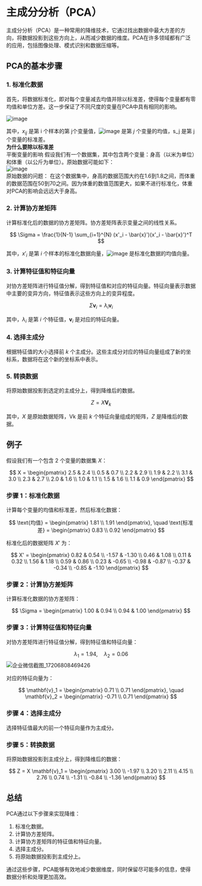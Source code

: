 # 主成分分析（PCA）

主成分分析（PCA）是一种常用的降维技术，它通过找出数据中最大方差的方向，将数据投影到这些方向上，从而减少数据的维度。PCA在许多领域都有广泛的应用，包括图像处理、模式识别和数据压缩等。

## PCA的基本步骤

### 1. 标准化数据
首先，将数据标准化，即对每个变量减去均值并除以标准差，使得每个变量都有零均值和单位方差。这一步保证了不同尺度的变量在PCA中具有相同的影响。

![image](https://github.com/BoBo1529707515/EEG-analyse/assets/145309276/0b7d6b98-e2ab-4585-aa13-f2c9f4fc7eaa)


其中，$x_{ij}$ 是第 i 个样本的第 j个变量值，![image](https://github.com/BoBo1529707515/EEG-analyse/assets/145309276/8d3762b7-61f6-464f-b4ca-a964d98d2e1e)
 是第 $j$ 个变量的均值，s_j 是第 j 个变量的标准差。  
**为什么要除以标准差**  
平衡变量的影响
假设我们有一个数据集，其中包含两个变量：身高（以米为单位）和体重（以公斤为单位）。原始数据可能如下：  
![image](https://github.com/BoBo1529707515/EEG-analyse/assets/145309276/f445b423-fd0a-4027-b27f-efda474b4050)  
原始数据的问题：
在这个数据集中，身高的数据范围大约在1.6到1.8之间，而体重的数据范围在50到70之间。因为体重的数值范围更大，如果不进行标准化，体重对PCA的影响会远远大于身高。

### 2. 计算协方差矩阵
计算标准化后的数据的协方差矩阵。协方差矩阵表示变量之间的线性关系。

$$
\Sigma = \frac{1}{N-1} \sum_{i=1}^{N} (x'_i - \bar{x}')(x'_i - \bar{x}')^T
$$

其中，$x'_i$ 是第 $i$ 个样本的标准化数据向量，![image](https://github.com/BoBo1529707515/EEG-analyse/assets/145309276/dedc9145-f068-4741-93c3-9058ccd5a908)
 是标准化数据的均值向量。

### 3. 计算特征值和特征向量
对协方差矩阵进行特征值分解，得到特征值和对应的特征向量。特征向量表示数据中主要的变异方向，特征值表示这些方向上的变异程度。

$$
\Sigma \mathbf{v}_i = \lambda_i \mathbf{v}_i
$$

其中，$\lambda_i$ 是第 $i$ 个特征值，$\mathbf{v}_i$ 是对应的特征向量。

### 4. 选择主成分
根据特征值的大小选择前 $k$ 个主成分。这些主成分对应的特征向量组成了新的坐标系，数据将在这个新的坐标系中表示。

### 5. 转换数据
将原始数据投影到选定的主成分上，得到降维后的数据。

$$
Z = X \mathbf{V}_k
$$

其中，$X$ 是原始数据矩阵，Vk 是前 $k$ 个特征向量组成的矩阵，$Z$ 是降维后的数据。


  ## 例子


假设我们有一个包含 2 个变量的数据集 $X$：

$$
X = \begin{pmatrix}
2.5 & 2.4 \\
0.5 & 0.7 \\
2.2 & 2.9 \\
1.9 & 2.2 \\
3.1 & 3.0 \\
2.3 & 2.7 \\
2.0 & 1.6 \\
1.0 & 1.1 \\
1.5 & 1.6 \\
1.1 & 0.9
\end{pmatrix}
$$

### 步骤 1：标准化数据

计算每个变量的均值和标准差，然后标准化数据：

$$
\text{均值} = \begin{pmatrix}
1.81 \\
1.91
\end{pmatrix}, \quad
\text{标准差} = \begin{pmatrix}
0.83 \\
0.92
\end{pmatrix}
$$

标准化后的数据矩阵 $X'$ 为：

$$
X' = \begin{pmatrix}
0.82 & 0.54 \\
-1.57 & -1.30 \\
0.46 & 1.08 \\
0.11 & 0.32 \\
1.56 & 1.18 \\
0.59 & 0.86 \\
0.23 & -0.65 \\
-0.98 & -0.87 \\
-0.37 & -0.34 \\
-0.85 & -1.10
\end{pmatrix}
$$

### 步骤 2：计算协方差矩阵

计算标准化数据的协方差矩阵：

$$
\Sigma = \begin{pmatrix}
1.00 & 0.94 \\
0.94 & 1.00
\end{pmatrix}
$$

### 步骤 3：计算特征值和特征向量

对协方差矩阵进行特征值分解，得到特征值和特征向量：

$$
\lambda_1 = 1.94, \quad \lambda_2 = 0.06
$$
![企业微信截图_17206808469426](https://github.com/BoBo1529707515/EEG-analyse/assets/145309276/7271ab10-aea9-4cbc-8ecc-83f0fc0c3022)


对应的特征向量为：

$$
\mathbf{v}_1 = \begin{pmatrix}
0.71 \\
0.71
\end{pmatrix}, \quad \mathbf{v}_2 = \begin{pmatrix}
-0.71 \\
0.71
\end{pmatrix}
$$

### 步骤 4：选择主成分

选择特征值最大的前一个特征向量作为主成分。

### 步骤 5：转换数据

将原始数据投影到主成分上，得到降维后的数据：

$$
Z = X \mathbf{v}_1 = \begin{pmatrix}
3.00 \\
-1.97 \\
3.20 \\
2.11 \\
4.15 \\
2.76 \\
0.74 \\
-1.31 \\
-0.84 \\
-1.36
\end{pmatrix}
$$


## 总结

PCA通过以下步骤来实现降维：

1. 标准化数据。
2. 计算协方差矩阵。
3. 计算协方差矩阵的特征值和特征向量。
4. 选择主成分。
5. 将原始数据投影到主成分上。

通过这些步骤，PCA能够有效地减少数据维度，同时保留尽可能多的信息，使得数据分析和处理更加高效。
